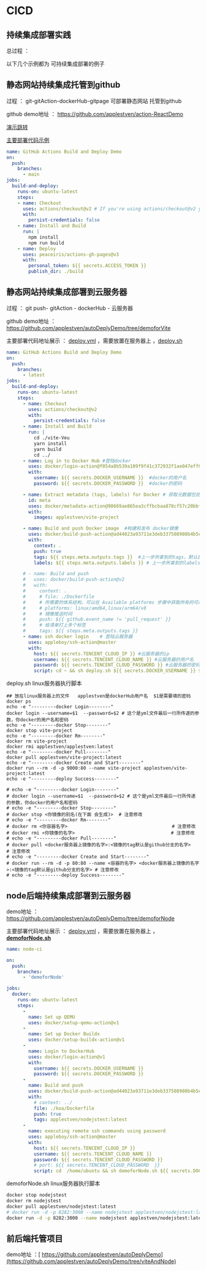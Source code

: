 # CICD 

## 持续集成部署实践 

总过程 ： 

以下几个示例都为 可持续集成部署的例子 

## 静态网站持续集成托管到github 

过程  ： git-gitAction-dockerHub-gitpage 可部署静态网站 托管到github 

github demo地址 ： https://github.com/applestven/action-ReactDemo

[演示跳转](https://applestven.github.io/action-ReactDemo/)

[主要部署代码示例](https://github.com/applestven/action-ReactDemo/blob/main/.github/workflows/ci.yml)

```yaml
name: GitHub Actions Build and Deploy Demo
on:
  push:
    branches:
      - main
jobs:
  build-and-deploy:
    runs-on: ubuntu-latest
    steps:
    - name: Checkout
      uses: actions/checkout@v2 # If you're using actions/checkout@v2 you must set persist-credentials to false in most cases for the deployment to work correctly.
      with:
        persist-credentials: false
    - name: Install and Build
      run: |
        npm install
        npm run build
    - name: Deploy
      uses: peaceiris/actions-gh-pages@v3
      with:
        personal_token: ${{ secrets.ACCESS_TOKEN }}
        publish_dir: ./build
```



## 静态网站持续集成部署到云服务器 

过程 ： git push- gitAction - dockerHub - 云服务器 

github demo地址 ： https://github.com/applestven/autoDeplyDemo/tree/demoforVite



主要部署代码地址展示 ： [deploy.yml](https://github.com/applestven/autoDeplyDemo/blob/demoforVite/.github/workflows/deploy.yml) ，需要放置在服务器上 ，[deploy.sh](https://github.com/applestven/autoDeplyDemo/blob/demoforVite/deploy.sh)

```yml
name: GitHub Actions Build and Deploy Demo
on:
  push:
    branches:
      - latest
jobs:
  build-and-deploy:
    runs-on: ubuntu-latest
    steps:
      - name: Checkout
        uses: actions/checkout@v2
        with:
          persist-credentials: false    
      - name: Install and Build
        run: |
          cd ./vite-Veu
          yarn install
          yarn build
          cd ../
      - name: Log in to Docker Hub #登陆docker
        uses: docker/login-action@f054a8b539a109f9f41c372932f1ae047eff08c9
        with:
          username: ${{ secrets.DOCKER_USERNAME }}  #docker的用户名
          password: ${{ secrets.DOCKER_PASSWORD }}	#docker的密码

      - name: Extract metadata (tags, labels) for Docker # 获取元数据包括tag和labels
        id: meta
        uses: docker/metadata-action@98669ae865ea3cffbcbaa878cf57c20bbf1c6c38
        with:
          images: applestven/vite-project

      - name: Build and push Docker image  #构建和发布 docker镜像
        uses: docker/build-push-action@ad44023a93711e3deb337508980b4b5e9bcdc5dc
        with:
          context: .
          push: true
          tags: ${{ steps.meta.outputs.tags }}  #上一步所拿到的tags，默认是分支名字
          labels: ${{ steps.meta.outputs.labels }} # 上一步所拿到的labels

      # - name: Build and push
      #   uses: docker/build-push-action@v2
      #   with:
      #     context: .
      #     # file: ./Dockerfile
      #     # 所需要的体系结构，可以在 Available platforms 步骤中获取所有的可用架构  但报错
      #     # platforms: linux/amd64,linux/arm64/v8
      #     # 镜像推送时间
      #     push: ${{ github.event_name != 'pull_request' }}
      #     # 给清单打上多个标签
      #     tags: ${{ steps.meta.outputs.tags }}
      - name: ssh docker login    # 登陆云服务器
        uses: appleboy/ssh-action@master
        with:
          host: ${{ secrets.TENCENT_CLOUD_IP }} #云服务器的ip
          username: ${{ secrets.TENCENT_CLOUD_NAME }} #云服务器的用户名
          password: ${{ secrets.TENCENT_CLOUD_PASSWORD }} #云服务器的密码
          script: cd ~ && sh deploy.sh ${{ secrets.DOCKER_USERNAME }} ${{ secrets.DOCKER_PASSWORD }} #运行脚本


```



deploy.sh    linux服务器执行脚本

```shell
## 放在linux服务器上的文件   applestven是dockerHub用户名  $1是需要填的密码
docker ps
echo -e "---------docker Login--------"
docker login --username=$1  --password=$2 # 这个是yml文件最后一行所传递的参数，你docker的用户名和密码
echo -e "---------docker Stop--------"
docker stop vite-project
echo -e "---------docker Rm--------"
docker rm vite-project
docker rmi applestven/applestven:latest
echo -e "---------docker Pull--------"
docker pull applestven/vite-project:latest 
echo -e "---------docker Create and Start--------"
docker run --rm -d -p 9000:80 --name vite-project applestven/vite-project:latest
echo -e "---------deploy Success--------"

# echo -e "---------docker Login--------"
# docker login --username=$1  --password=$2 # 这个是yml文件最后一行所传递的参数，你docker的用户名和密码
# echo -e "---------docker Stop--------"
# docker stop <你镜像的别名(在下面 会生成)>  # 注意修改
# echo -e "---------docker Rm--------"
# docker rm <你容器名字> 									 # 注意修改
# docker rmi <你镜像的名字>									# 注意修改
# echo -e "---------docker Pull--------"
# docker pull <docker服务器上镜像的名字>:<镜像的tag默认是github分支的名字>  		 # 注意修改
# echo -e "---------docker Create and Start--------"
# docker run --rm -d -p 80:80 --name <容器的名字> <docker服务器上镜像的名字>:<镜像的tag默认是github分支的名字> # 注意修改
# echo -e "---------deploy Success--------" 
```



## node后端持续集成部署到云服务器

demo地址 ：https://github.com/applestven/autoDeplyDemo/tree/demoforNode

主要部署代码地址展示 ： [deploy.yml](https://github.com/applestven/autoDeplyDemo/blob/demoforNode/.github/workflows/deploy.yml) ，需要放置在服务器上 ，**[demoforNode.sh](https://github.com/applestven/autoDeplyDemo/blob/demoforNode/demoforNode.sh)**



```yaml
name: node-ci

on:
  push:
    branches:
      - 'demoforNode'

jobs:
  docker:
    runs-on: ubuntu-latest
    steps:
      -
        name: Set up QEMU
        uses: docker/setup-qemu-action@v1
      -
        name: Set up Docker Buildx
        uses: docker/setup-buildx-action@v1
      -
        name: Login to DockerHub
        uses: docker/login-action@v1 
        with:
          username: ${{ secrets.DOCKER_USERNAME }}
          password: ${{ secrets.DOCKER_PASSWORD }}
      -
        name: Build and push
        uses: docker/build-push-action@ad44023a93711e3deb337508980b4b5e9bcdc5dc
        with:
          # context: ../
          file: ./koa/Dockerfile
          push: true
          tags: applestven/nodejstest:latest
      - 
        name: executing remote ssh commands using password
        uses: appleboy/ssh-action@master
        with:
          host: ${{ secrets.TENCENT_CLOUD_IP }}
          username: ${{ secrets.TENCENT_CLOUD_NAME }}
          password: ${{ secrets.TENCENT_CLOUD_PASSWORD }}
          # port: ${{ secrets.TENCENT_CLOUD_PASSWORD  }}
          script: cd  /home/ubuntu && sh demoforNode.sh ${{ secrets.DOCKER_USERNAME }} ${{ secrets.DOCKER_PASSWORD }} #运行脚本

```



demoforNode.sh    linux服务器执行脚本

```sh
docker stop nodejstest
docker rm nodejstest
docker pull applestven/nodejstest:latest
# docker run -d -p 8282:3000 --name nodejstest applestven/nodejstest:latest sh -c "npm i && pm2 start /service/koa/src/main.js --no-daemon"
docker run -d -p 8282:3000 --name nodejstest applestven/nodejstest:latest
```



## 前后端托管项目

demo地址 ：[ https://github.com/applestven/autoDeplyDemo](https://github.com/applestven/autoDeplyDemo/tree/viteAndNode)